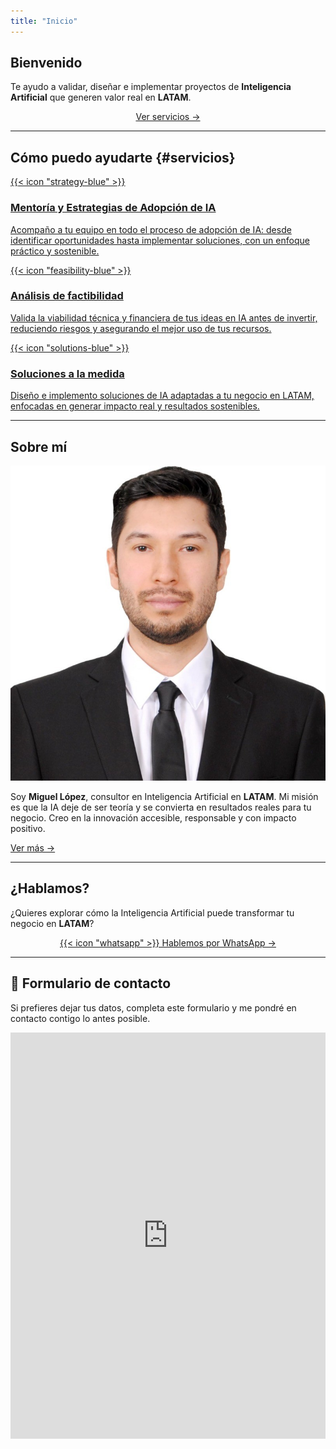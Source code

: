 ```yaml
---
title: "Inicio"
---
```


## Bienvenido

<p class="hero-text">
  Te ayudo a validar, diseñar e implementar proyectos de 
  <strong>Inteligencia Artificial</strong> que generen valor real en <strong>LATAM</strong>.
</p>


<p style="text-align:center;">
  <a href="#servicios" class="btn-primary">Ver servicios →</a>
</p>

---

## Cómo puedo ayudarte {#servicios}

<div class="card-grid">

  <a href="/services/mentoria/" class="card">
    <div class="icon">{{< icon "strategy-blue" >}}</div>
    <h3>Mentoría y Estrategias de Adopción de IA</h3>
    <p>Acompaño a tu equipo en todo el proceso de adopción de IA: desde identificar oportunidades hasta implementar soluciones, con un enfoque práctico y sostenible.</p>
  </a>

  <a href="/services/factibilidad/" class="card">
    <div class="icon">{{< icon "feasibility-blue" >}}</div>
    <h3>Análisis de factibilidad</h3>
    <p>Valida la viabilidad técnica y financiera de tus ideas en IA antes de invertir, reduciendo riesgos y asegurando el mejor uso de tus recursos.</p>
  </a>

  <a href="/services/soluciones/" class="card">
    <div class="icon">{{< icon "solutions-blue" >}}</div>
    <h3>Soluciones a la medida</h3>
    <p>Diseño e implemento soluciones de IA adaptadas a tu negocio en LATAM, enfocadas en generar impacto real y resultados sostenibles.</p>
  </a>

</div>

---

## Sobre mí

<div class="about-grid">
  <div class="about-photo">
    <img src="images/mike.png" alt="Foto de Miguel López, consultor en Inteligencia Artificial en LATAM" />
  </div>
  <div class="about-text">
    <p>
      Soy <strong>Miguel López</strong>, consultor en Inteligencia Artificial en <strong>LATAM</strong>.  
      Mi misión es que la IA deje de ser teoría y se convierta en resultados reales para tu negocio.  
      Creo en la innovación accesible, responsable y con impacto positivo.
    </p>
    <p>
      <a href="/about/" class="btn-primary">Ver más →</a>
    </p>
  </div>
</div>

---

## ¿Hablamos?

<p>
  ¿Quieres explorar cómo la Inteligencia Artificial puede transformar tu negocio en <strong>LATAM</strong>?  
</p>

<p style="text-align:center;">
  <a href="https://wa.me/526644164937" class="btn-whatsapp" target="_blank" rel="noopener">
    {{< icon "whatsapp" >}} Hablemos por WhatsApp →
  </a>
</p>

---

## 📩 Formulario de contacto

<p>
  Si prefieres dejar tus datos, completa este formulario y me pondré en contacto contigo lo antes posible.
</p>

<div class="contact-form">
  <iframe src="https://docs.google.com/forms/d/e/1FAIpQLSe6RdJXILQvNSL_xc-Rsa-DPZ-CwN5Szni2y0fUF9RTUdTzLg/viewform?embedded=true"
          width="100%" height="650" frameborder="0" marginheight="0" marginwidth="0">Cargando…</iframe>
</div>
